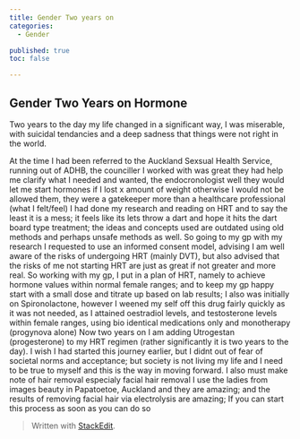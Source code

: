 ```yaml
---
title: Gender Two years on
categories:
  - Gender

published: true
toc: false

---
```

## Gender Two Years on Hormone

Two years to the day my life changed in a significant way, I was miserable, with suicidal tendancies and a deep sadness that things were not right in the world.

At the time I had been referred to the Auckland Sexsual Health Service, running out of ADHB, the counciller I worked with was great they had help me clarify what I needed and wanted, the endocronologist well they would let me start hormones if I lost x amount of weight otherwise I would not be allowed them, they were a gatekeeper more than a healthcare professional (what I felt/feel)
I had done my research and reading on HRT and to say the least it is a mess; it feels like its lets throw a dart and hope it hits the dart board type treatment; the ideas and concepts used are outdated using old methods and perhaps unsafe methods as well.
So going to my gp with my research I requested to use an informed consent model, advising I am well aware of the risks of undergoing HRT (mainly DVT), but also advised that the risks of me not starting HRT are just as great if not greater and more real.
So working with my gp, I put in a plan of HRT, namely to achieve hormone values within normal female ranges; and to keep my gp happy start with a small dose and titrate up based on lab results;
I also was initially on Spironolactone, however I weened my self off this drug fairly quickly as it was not needed, as I attained oestradiol levels, and testosterone levels within female ranges, using bio identical medications only and monotherapy  (progynova alone)
Now two years on I am adding Utrogestan (progesterone) to my HRT regimen (rather significantly it is two years to the day).
I wish I had started this journey earlier, but I didnt out of fear of societal norms and acceptance; but society is not living my life and I need to be true to myself and this is the way in moving forward.
I also must make note of hair removal especialy facial hair removal I use the ladies from images beauty in Papatoetoe, Auckland and they are amazing; and the results of removing facial hair via electrolysis are amazing; If you can start this process as soon as you can do so

> Written with [StackEdit](https://stackedit.io/).
<!--stackedit_data:
eyJoaXN0b3J5IjpbLTE4MDQ5NDA1NDIsMTY3NDM4NTM3MywtMT
EwNzY0OTI1LDE5MTM2MDI0NCw4Nzc5MTMxNzJdfQ==
-->